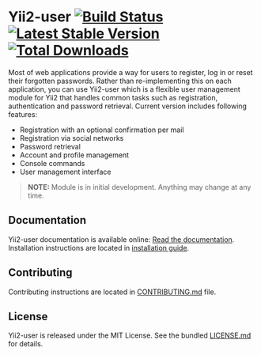 # Yii2-user [![Build Status](https://travis-ci.org/dektrium/yii2-user.svg?branch=master)](https://travis-ci.org/dektrium/yii2-user) [![Latest Stable Version](https://poser.pugx.org/dektrium/yii2-user/v/stable.png)](https://packagist.org/packages/dektrium/yii2-user) [![Total Downloads](https://poser.pugx.org/dektrium/yii2-user/downloads.png)](https://packagist.org/packages/dektrium/yii2-user)

Most of web applications provide a way for users to register, log in or reset their forgotten passwords. Rather than
re-implementing this on each application, you can use Yii2-user which is a flexible user management module for Yii2 that
handles common tasks such as registration, authentication and password retrieval. Current version includes following features:

* Registration with an optional confirmation per mail
* Registration via social networks
* Password retrieval
* Account and profile management
* Console commands
* User management interface

> **NOTE:** Module is in initial development. Anything may change at any time.

## Documentation

Yii2-user documentation is available online: [Read the documentation](http://yii2-user.readthedocs.org/en/latest/).
Installation instructions are located in [installation guide](http://yii2-user.readthedocs.org/en/latest/getting-started/installation.html).

## Contributing

Contributing instructions are located in [CONTRIBUTING.md](CONTRIBUTING.md) file.

## License

Yii2-user is released under the MIT  License. See the bundled [LICENSE.md](LICENSE.md) for details.
